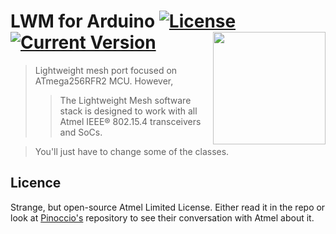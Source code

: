 # LWM for Arduino [![License](https://img.shields.io/badge/license-atmel-green.svg)](https://github.com/maxmclau/arduino-lwm) [![Current Version](https://img.shields.io/badge/version-v1.2.1-blue.svg)](https://github.com/maxmclau/arduino-lwm) <img src="http://i.imgur.com/6Te8dAM.png" width="180px" align="right" />

> Lightweight mesh port focused on ATmega256RFR2 MCU. However,
>> The Lightweight Mesh software stack is designed to work with all Atmel IEEE® 802.15.4 transceivers and SoCs.

> You'll just have to change some of the classes.

## Licence
Strange, but open-source Atmel Limited License. Either read it in the repo or look at [Pinoccio's](https://github.com/Pinoccio/library-atmel-lwm) repository to see their conversation with Atmel about it. 
